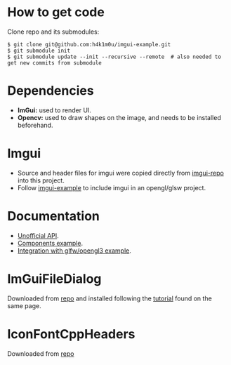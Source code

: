 # How to get code
Clone repo and its submodules:

```console
$ git clone git@github.com:h4k1m0u/imgui-example.git
$ git submodule init
$ git submodule update --init --recursive --remote  # also needed to get new commits from submodule
```

# Dependencies
- **ImGui:** used to render UI.
- **Opencv:** used to draw shapes on the image, and needs to be installed beforehand.

# Imgui
- Source and header files for imgui were copied directly from [imgui-repo] into this project.
- Follow [imgui-example] to include imgui in an opengl/glsw project.

[imgui-repo]: https://github.com/ocornut/imgui/
[imgui-example]: https://github.com/ocornut/imgui/tree/master/examples/example_glfw_opengl3

# Documentation
- [Unofficial API][api].
- [Components example][components-example].
- [Integration with glfw/opengl3 example][imgui-opengl-example].

[api]: https://pthom.github.io/imgui_manual_online/manual/imgui_manual.html
[components-example]: https://github.com/ocornut/imgui/blob/master/imgui_demo.cpp
[imgui-opengl-example]: https://github.com/ocornut/imgui/blob/master/examples/example_glfw_opengl3/main.cpp

# ImGuiFileDialog
Downloaded from [repo][imgui-filedialog-repo] and installed following the [tutorial][imgui-filedialog-tutorial] found on the same page.

[imgui-filedialog-repo]: https://github.com/aiekick/ImGuiFileDialog
[imgui-filedialog-tutorial]: https://github.com/aiekick/ImGuiFileDialog#structure

# IconFontCppHeaders
Downloaded from [repo][icon-font-repo]

[icon-font-repo]: https://github.com/juliettef/IconFontCppHeaders
